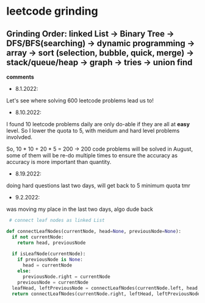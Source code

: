 # leetcode grinding

## Grinding Order: linked List -> Binary Tree -> DFS/BFS(searching) -> dynamic programming -> array -> sort (selection, bubble, quick, merge) -> stack/queue/heap -> graph -> tries -> union find

**comments**

- 8.1.2022:

Let's see where solving 600 leetcode problems lead us to!

- 8.10.2022:

I found 10 leetcode problems daily are only do-able if they are all at **easy** level. So I lower the quota to 5, with meidum and hard level problems involvded. 

So, 10 * 10 + 20 * 5 = 200 -> 200 code problems will be solved in August, some of them will be re-do multiple times to ensure the accuracy as accuracy is more important than quantity.

- 8.19.2022:

doing hard questions last two days, will get back to 5 minimum quota tmr

- 9.2.2022:

was moving my place in the last two days, algo dude back

~~~py
 # connect leaf nodes as linked List

def connectLeafNodes(currentNode, head=None, previousNode=None):
  if not currentNode:
    return head, previousNode
    
  if isLeafNode(currentNode):
    if previousNode is None:
      head = currentNode
    else:
      previousNode.right = currentNode
    previousNode = currentNode
  leafHead, leftPreviousNode = connectLeafNodes(currentNode.left, head, previousNode)
  return connectLeafNodes(currentNode.right, leftHead, leftPreviousNode)
~~~
